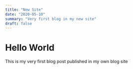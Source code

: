 ```yaml
---
title: "New Site"
date: "2020-05-10"
summary: "Very first blog in my new site"
draft: false
---
```


# Hello World

This is my very first blog post published in my own blog site